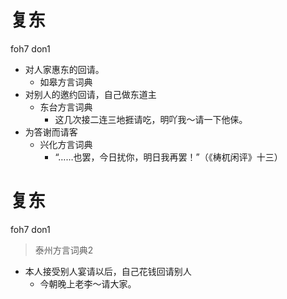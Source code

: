 # 复东
foh7 don1
+ 对人家惠东的回请。
  * 如皋方言词典
+ 对别人的邀约回请，自己做东道主
  * 东台方言词典
    - 这几次接二连三地捱请吃，明吖我～请一下他俫。
+ 为答谢而请客
  * 兴化方言词典
    - “……也罢，今日扰你，明日我再罢！”（《梼杌闲评》十三）

# 复东
foh7 don1
> 泰州方言词典2
- 本人接受别人宴请以后，自己花钱回请别人
  - 今朝晚上老李～请大家。
